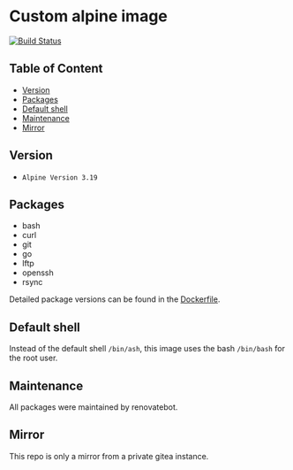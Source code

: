 # Custom alpine image

[![Build Status](https://ci.bueraner.de/api/badges/murdoc/alpine/status.svg)](https://ci.bueraner.de/murdoc/alpine)

## Table of Content

<!-- vim-markdown-toc GFM -->

* [Version](#version)
* [Packages](#packages)
* [Default shell](#default-shell)
* [Maintenance](#maintenance)
* [Mirror](#mirror)

<!-- vim-markdown-toc -->

## Version

* `Alpine Version 3.19`

## Packages

* bash
* curl
* git
* go
* lftp
* openssh
* rsync

Detailed package versions can be found in the [Dockerfile](Dockerfile).

## Default shell

Instead of the default shell `/bin/ash`, this image uses the bash `/bin/bash`
for the root user.

## Maintenance

All packages were maintained by renovatebot.

## Mirror

This repo is only a mirror from a private gitea instance.
